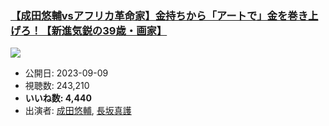 ### [【成田悠輔vsアフリカ革命家】金持ちから「アートで」金を巻き上げろ！【新進気鋭の39歳・画家】](https://www.youtube.com/watch?v=cnNZFww6XQg)
[![](https://img.youtube.com/vi/cnNZFww6XQg/sddefault.jpg)](https://www.youtube.com/watch?v=cnNZFww6XQg)
-   公開日: 2023-09-09
-   視聴数: 243,210
-   **いいね数: 4,440**
-   出演者: [成田悠輔](/rehacq_fan/people/成田悠輔 "wikilink"), [長坂真護](/rehacq_fan/people/長坂真護 "wikilink")
